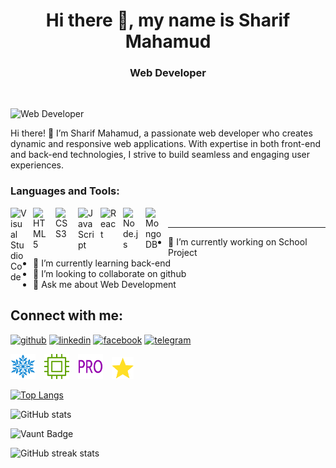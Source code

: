 

<h1 align="center"> Hi there 👋, my name is Sharif Mahamud</h1>
<h3 align="center">Web Developer</h3>

<br />

![Web Developer](https://i.ibb.co/pyyJLj7/3d-render-code-testing-functional-test-usability.jpg)

Hi there! 👋 I’m Sharif Mahamud, a passionate web developer who creates dynamic and responsive web applications. With expertise in both front-end and back-end technologies, I strive to build seamless and engaging user experiences.

### Languages and Tools:

<img align="left" alt="Visual Studio Code" width="26px" src="https://cdn.jsdelivr.net/gh/devicons/devicon/icons/vscode/vscode-original.svg" style="padding-right:10px;" />
<img align="left" alt="HTML5" width="26px" src="https://cdn.jsdelivr.net/gh/devicons/devicon/icons/html5/html5-original.svg" style="padding-right:10px;" />
<img align="left" alt="CSS3" width="26px" src="https://cdn.jsdelivr.net/gh/devicons/devicon/icons/css3/css3-original.svg" style="padding-right:10px;" />
<img align="left" alt="JavaScript" width="26px" src="https://cdn.jsdelivr.net/gh/devicons/devicon/icons/javascript/javascript-original.svg" style="padding-right:10px;" />
<img align="left" alt="React" width="26px" src="https://cdn.jsdelivr.net/gh/devicons/devicon/icons/react/react-original.svg" style="padding-right:10px;" />
<img align="left" alt="Node.js" width="26px" src="https://cdn.jsdelivr.net/gh/devicons/devicon/icons/nodejs/nodejs-original.svg" style="padding-right:10px;" />
<img align="left" alt="MongoDB" width="26px" src="https://cdn.jsdelivr.net/gh/devicons/devicon/icons/mongodb/mongodb-original.svg" style="padding-right:10px;" />

<br />

---


- 🔭 I’m currently working on School Project 
- 🌱 I’m currently learning back-end 
- 👯 I’m looking to collaborate on github 
- 💬 Ask me about Web Development 

## Connect with me:
[<img src='https://cdn.jsdelivr.net/npm/simple-icons@3.0.1/icons/github.svg' alt='github' height='40'>](https://github.com/sharif57)  [<img src='https://cdn.jsdelivr.net/npm/simple-icons@3.0.1/icons/linkedin.svg' alt='linkedin' height='40'>](https://www.linkedin.com/in/https://www.linkedin.com/in/sharif-mahamud?utm_source=share&utm_campaign=share_via&utm_content=profile&utm_medium=android_app/)  [<img src='https://cdn.jsdelivr.net/npm/simple-icons@3.0.1/icons/facebook.svg' alt='facebook' height='40'>](https://www.facebook.com/https://www.facebook.com/sharif.mahamud.5682?mibextid=kFxxJD)  [<img src='https://cdn.jsdelivr.net/npm/simple-icons@3.0.1/icons/telegram.svg' alt='telegram' height='40'>](https://telegram.org/dl)  

<a href='https://archiveprogram.github.com/'><img src='https://raw.githubusercontent.com/acervenky/animated-github-badges/master/assets/acbadge.gif' width='40' height='40'></a> <a href='https://docs.github.com/en/developers'><img src='https://raw.githubusercontent.com/acervenky/animated-github-badges/master/assets/devbadge.gif' width='40' height='40'></a> <a href='https://github.com/pricing'><img src='https://raw.githubusercontent.com/acervenky/animated-github-badges/master/assets/pro.gif' width='40' height='40'></a> <a href='https://stars.github.com/'><img src='https://raw.githubusercontent.com/acervenky/animated-github-badges/master/assets/starbadge.gif' width='35' height='35'></a> 

[![Top Langs](https://github-readme-stats.vercel.app/api/top-langs/?username=sharif57)](https://github.com/anuraghazra/github-readme-stats)

![GitHub stats](https://github-readme-stats.vercel.app/api?username=sharif57&show_icons=true&count_private=true)  

![Vaunt Badge](https://api.vaunt.dev/v1/github/entities/sharif57/contributions?format=svg&private=true)  

![GitHub streak stats](https://streak-stats.demolab.com/?user=sharif57)  

